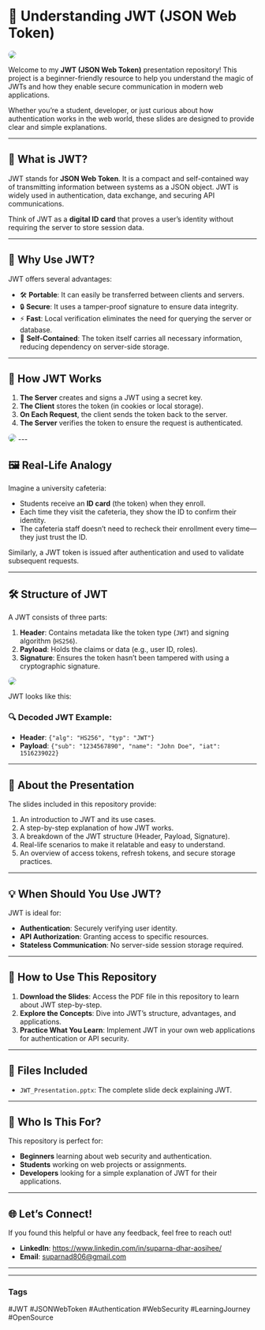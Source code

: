 # 🌟 Understanding JWT (JSON Web Token)  
<img src="https://res.cloudinary.com/dwelabpll/image/upload/v1738071011/Screenshot_2025-01-28_192623_pxbhx6.png" style="border-radius: 15px;">

Welcome to my **JWT (JSON Web Token)** presentation repository! This project is a beginner-friendly resource to help you understand the magic of JWTs and how they enable secure communication in modern web applications.  

Whether you’re a student, developer, or just curious about how authentication works in the web world, these slides are designed to provide clear and simple explanations.  

---

## 📖 What is JWT?  
JWT stands for **JSON Web Token**. It is a compact and self-contained way of transmitting information between systems as a JSON object. JWT is widely used in authentication, data exchange, and securing API communications.  

Think of JWT as a **digital ID card** that proves a user’s identity without requiring the server to store session data.  

---

## 🚀 Why Use JWT?  
JWT offers several advantages:  
- 🛠 **Portable**: It can easily be transferred between clients and servers.  
- 🔒 **Secure**: It uses a tamper-proof signature to ensure data integrity.  
- ⚡ **Fast**: Local verification eliminates the need for querying the server or database.  
- 🧳 **Self-Contained**: The token itself carries all necessary information, reducing dependency on server-side storage.  

---

## 🧩 How JWT Works  
1. **The Server** creates and signs a JWT using a secret key.  
2. **The Client** stores the token (in cookies or local storage).  
3. **On Each Request**, the client sends the token back to the server.  
4. **The Server** verifies the token to ensure the request is authenticated.

<img src="https://res.cloudinary.com/dwelabpll/image/upload/v1738071192/Screenshot_2025-01-28_193239_twr0bc.png" style="border-radius: 15px;">
---

## 🖼 Real-Life Analogy  
Imagine a university cafeteria:  
- Students receive an **ID card** (the token) when they enroll.  
- Each time they visit the cafeteria, they show the ID to confirm their identity.  
- The cafeteria staff doesn’t need to recheck their enrollment every time—they just trust the ID.  

Similarly, a JWT token is issued after authentication and used to validate subsequent requests.  

---

## 🛠 Structure of JWT  
A JWT consists of three parts:  
1. **Header**: Contains metadata like the token type (`JWT`) and signing algorithm (`HS256`).  
2. **Payload**: Holds the claims or data (e.g., user ID, roles).  
3. **Signature**: Ensures the token hasn’t been tampered with using a cryptographic signature.
<img src="https://res.cloudinary.com/dwelabpll/image/upload/v1738071361/Screenshot_2025-01-28_193523_okigft.png" style="border-radius: 15px;">


JWT looks like this:  

### 🔍 Decoded JWT Example:  
- **Header**: `{"alg": "HS256", "typ": "JWT"}`  
- **Payload**: `{"sub": "1234567890", "name": "John Doe", "iat": 1516239022}`  

---

## 🎥 About the Presentation  
The slides included in this repository provide:  
1. An introduction to JWT and its use cases.  
2. A step-by-step explanation of how JWT works.  
3. A breakdown of the JWT structure (Header, Payload, Signature).  
4. Real-life scenarios to make it relatable and easy to understand.  
5. An overview of access tokens, refresh tokens, and secure storage practices.  

---

## 💡 When Should You Use JWT?  
JWT is ideal for:  
- **Authentication**: Securely verifying user identity.  
- **API Authorization**: Granting access to specific resources.  
- **Stateless Communication**: No server-side session storage required.  

---

## 📝 How to Use This Repository  
1. **Download the Slides**: Access the PDF file in this repository to learn about JWT step-by-step.  
2. **Explore the Concepts**: Dive into JWT’s structure, advantages, and applications.  
3. **Practice What You Learn**: Implement JWT in your own web applications for authentication or API security.  

---

## 📂 Files Included  
- `JWT_Presentation.pptx`: The complete slide deck explaining JWT.  

---

## 🎯 Who Is This For?  
This repository is perfect for:  
- **Beginners** learning about web security and authentication.  
- **Students** working on web projects or assignments.  
- **Developers** looking for a simple explanation of JWT for their applications.  

---

## 🌐 Let’s Connect!  
If you found this helpful or have any feedback, feel free to reach out!  
- **LinkedIn**: https://www.linkedin.com/in/suparna-dhar-aosihee/
- **Email**: suparnad806@gmail.com 

---



---

### Tags  
#JWT #JSONWebToken #Authentication #WebSecurity #LearningJourney #OpenSource  
